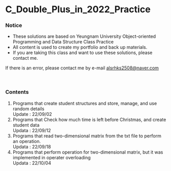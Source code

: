 # C_Double_Plus_in_2022_Practice
 ### Notice   
 - These solutions are based on Yeungnam University Object-oriented Programming and Data Structure Class Practice  
 - All content is used to create my portfolio and back up materials.  
 - If you are taking this class and want to use these solutions, please contact me.
   
 If there is an error, please contact me by e-mail
 alsrhks2508@naver.com  
 <br/><br/>
   
 ### Contents
 1. Programs that create student structures and store, manage, and use random details  
    Update : 22/09/02  
 2. Programs that Check how much time is left before Christmas, and create student data  
    Updata : 22/09/12
 3. Programs that read two-dimensional matrix from the txt file to perform an operation.  
    Updata : 22/09/18
 4. Programs that perform operation for two-dimensional matrix, but it was implemented in operater overloading  
    Updata : 22/10/04
    
